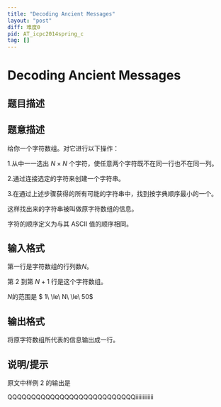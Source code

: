 ```yaml
---
title: "Decoding Ancient Messages"
layout: "post"
diff: 难度0
pid: AT_icpc2014spring_c
tag: []
---
```


# Decoding Ancient Messages

## 题目描述

## 题意描述

给你一个字符数组。对它进行以下操作：

1.从中一一选出 $N \times N$ 个字符，使任意两个字符既不在同一行也不在同一列。

2.通过连接选定的字符来创建一个字符串。

3.在通过上述步骤获得的所有可能的字符串中，找到按字典顺序最小的一个。

这样找出来的字符串被叫做原字符数组的信息。

字符的顺序定义为与其 ASCII 值的顺序相同。

## 输入格式

第一行是字符数组的行列数$N$。

第 $2$ 到第 $N+1$ 行是这个字符数组。



$N$的范围是 $ 1\ \le\ N\ \le\ 50$

## 输出格式

将原字符数组所代表的信息输出成一行。

## 说明/提示

原文中样例 $2$ 的输出是

QQQQQQQQQQQQQQQQQQQQQQQQQQQiiiiiiiiiiii

